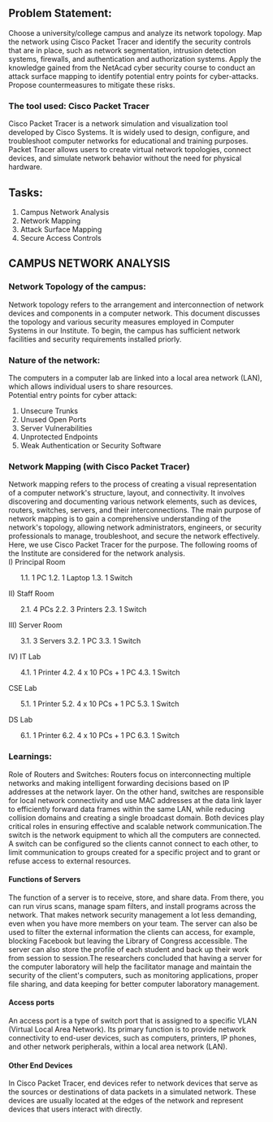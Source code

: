 ## Problem Statement:

Choose a university/college campus and analyze its network topology. Map the network using Cisco Packet Tracer and identify the security controls that are in place, such as network segmentation, intrusion detection systems, firewalls, and authentication and authorization systems. Apply the knowledge gained from the NetAcad cyber security course to conduct an attack surface mapping to identify potential entry points for cyber-attacks. Propose countermeasures to mitigate these risks.

### The tool used: Cisco Packet Tracer

Cisco Packet Tracer is a network simulation and visualization tool developed by Cisco Systems. It is widely used to design, configure, and troubleshoot computer networks for educational and training purposes. Packet Tracer allows users to create virtual network topologies, connect devices, and simulate network behavior without the need for physical hardware.

## Tasks:
<ol>
<li>Campus Network Analysis</li>
<li>Network Mapping </li>
<li>Attack Surface Mapping</li>
<li>Secure Access Controls</li>
</ol>

## CAMPUS NETWORK ANALYSIS

### Network Topology of the campus:

Network topology refers to the arrangement and interconnection of network devices and components in a computer network. This document discusses the topology and various security measures employed in Computer Systems in our Institute. To begin, the campus has sufficient network facilities and security requirements installed priorly.

### Nature of the network:

The computers in a computer lab are linked into a local area network (LAN), which allows individual users to share resources.
<br>
Potential entry points for cyber attack:
<ol>
<li>Unsecure Trunks</li>
<li>Unused Open Ports</li>
<li>Server Vulnerabilities</li>
<li>Unprotected Endpoints</li>
<li>Weak Authentication or Security Software</li></ol> 

### Network Mapping  (with Cisco Packet Tracer)

Network mapping refers to the process of creating a visual representation of a computer network's structure, layout, and connectivity. It involves discovering and documenting various network elements, such as devices, routers, switches, servers, and their interconnections. 
The main purpose of network mapping is to gain a comprehensive understanding of the network's topology, allowing network administrators, engineers, or security professionals to manage, troubleshoot, and secure the network effectively. Here, we use Cisco Packet Tracer for the purpose. The following rooms of the Institute are considered for the network analysis.
<br>
I) Principal Room<ol>
1.1.	1 PC
1.2.	1 Laptop
1.3.	1 Switch
</ol>
II) Staff Room<ol>
2.1.	4 PCs
2.2.	3 Printers
2.3.	1 Switch
</ol>
III) Server Room<ol>
3.1.	3 Servers
3.2.	1 PC
3.3.	1 Switch
</ol>
IV) IT Lab<ol>
4.1.	1 Printer
4.2.	4 x 10 PCs + 1 PC
4.3.	1 Switch
</ol>
CSE Lab<ol>
5.1.	1 Printer
5.2.	4 x 10 PCs + 1 PC
5.3.	1 Switch
</ol>
DS Lab<ol>
6.1.	1 Printer
6.2.	4 x 10 PCs + 1 PC
6.3.	1 Switch
</ol>

### Learnings:

Role of Routers and Switches:
Routers focus on interconnecting multiple networks and making intelligent forwarding decisions based on IP addresses at the network layer. On the other hand, switches are responsible for local network connectivity and use MAC addresses at the data link layer to efficiently forward data frames within the same LAN, while reducing collision domains and creating a single broadcast domain. Both devices play critical roles in ensuring effective and scalable network communication.The switch is the network equipment to which all the computers are connected. A switch can be configured so the clients cannot connect to each other, to limit communication to groups created for a specific project and to grant or refuse access to external resources.

#### Functions of Servers
The function of a server is to receive, store, and share data. From there, you can run virus scans, manage spam filters, and install programs across the network. That makes network security management a lot less demanding, even when you have more members on your team. The server can also be used to filter the external information the clients can access, for example, blocking Facebook but leaving the Library of Congress accessible. The server can also store the profile of each student and back up their work from session to session.The researchers concluded that having a server for the computer laboratory will help the facilitator manage and maintain the security of the client's computers, such as monitoring applications, proper file sharing, and data keeping for better computer laboratory management.

#### Access ports
An access port is a type of switch port that is assigned to a specific VLAN (Virtual Local Area Network). Its primary function is to provide network connectivity to end-user devices, such as computers, printers, IP phones, and other network peripherals, within a local area network (LAN). 

#### Other End Devices
In Cisco Packet Tracer, end devices refer to network devices that serve as the sources or destinations of data packets in a simulated network. These devices are usually located at the edges of the network and represent devices that users interact with directly.
